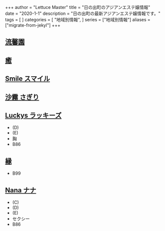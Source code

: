 +++
author = "Lettuce Master"
title = "日の出町のアジアンエステ嬢情報"
date = "2020-1-1"
description = "日の出町の最新アジアンエステ嬢情報です。"
tags = [
]
categories = [
    "地域別情報",
]
series = ["地域別情報"]
aliases = ["migrate-from-jekyl"]
+++

## [流馨園](http://ee-relax.com/ryuukeien/)
## [癒](http://www.est-baby.work/)
## [Smile スマイル](http://landh.info/)
## [沙霧 さぎり](http://sg.msji.work/)
## [Luckys ラッキーズ](http://esthe-aroma.info/)
- (D)
- (E)
- 胸
- B86
## [縁](http://miyabi.jpest.net/)
- B99
## [Nana ナナ](http://relax-massage.blue/)
- (C)
- (D)
- (E)
- セクシー
- B86
